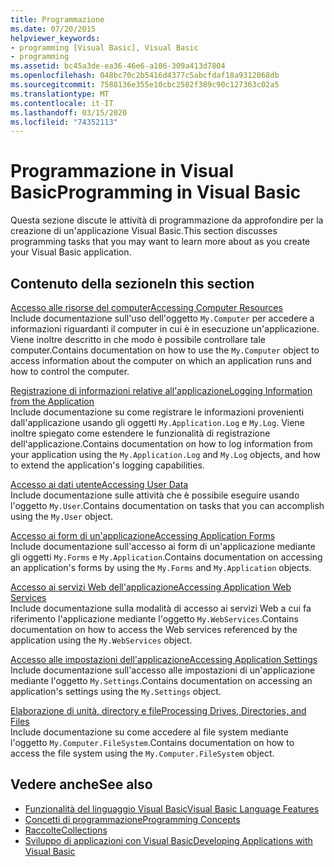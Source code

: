 ```yaml
---
title: Programmazione
ms.date: 07/20/2015
helpviewer_keywords:
- programming [Visual Basic], Visual Basic
- programming
ms.assetid: bc45a3de-ea36-46e6-a106-309a413d7804
ms.openlocfilehash: 048bc70c2b5416d4377c5abcfdaf18a9312068db
ms.sourcegitcommit: 7588136e355e10cbc2582f389c90c127363c02a5
ms.translationtype: MT
ms.contentlocale: it-IT
ms.lasthandoff: 03/15/2020
ms.locfileid: "74352113"
---
```

# <a name="programming-in-visual-basic"></a><span data-ttu-id="6ff5e-102">Programmazione in Visual Basic</span><span class="sxs-lookup"><span data-stu-id="6ff5e-102">Programming in Visual Basic</span></span>

<span data-ttu-id="6ff5e-103">Questa sezione discute le attività di programmazione da approfondire per la creazione di un'applicazione Visual Basic.</span><span class="sxs-lookup"><span data-stu-id="6ff5e-103">This section discusses programming tasks that you may want to learn more about as you create your Visual Basic application.</span></span>  
  
## <a name="in-this-section"></a><span data-ttu-id="6ff5e-104">Contenuto della sezione</span><span class="sxs-lookup"><span data-stu-id="6ff5e-104">In this section</span></span>  

 [<span data-ttu-id="6ff5e-105">Accesso alle risorse del computer</span><span class="sxs-lookup"><span data-stu-id="6ff5e-105">Accessing Computer Resources</span></span>](../../../visual-basic/developing-apps/programming/computer-resources/index.md)  
 <span data-ttu-id="6ff5e-106">Include documentazione sull'uso dell'oggetto `My.Computer` per accedere a informazioni riguardanti il computer in cui è in esecuzione un'applicazione. Viene inoltre descritto in che modo è possibile controllare tale computer.</span><span class="sxs-lookup"><span data-stu-id="6ff5e-106">Contains documentation on how to use the `My.Computer` object to access information about the computer on which an application runs and how to control the computer.</span></span>  
  
 [<span data-ttu-id="6ff5e-107">Registrazione di informazioni relative all'applicazione</span><span class="sxs-lookup"><span data-stu-id="6ff5e-107">Logging Information from the Application</span></span>](../../../visual-basic/developing-apps/programming/log-info/index.md)  
 <span data-ttu-id="6ff5e-108">Include documentazione su come registrare le informazioni provenienti dall'applicazione usando gli oggetti `My.Application.Log` e `My.Log`. Viene inoltre spiegato come estendere le funzionalità di registrazione dell'applicazione.</span><span class="sxs-lookup"><span data-stu-id="6ff5e-108">Contains documentation on how to log information from your application using the `My.Application.Log` and `My.Log` objects, and how to extend the application's logging capabilities.</span></span>  
  
 [<span data-ttu-id="6ff5e-109">Accesso ai dati utente</span><span class="sxs-lookup"><span data-stu-id="6ff5e-109">Accessing User Data</span></span>](../../../visual-basic/developing-apps/programming/accessing-user-data.md)  
 <span data-ttu-id="6ff5e-110">Include documentazione sulle attività che è possibile eseguire usando l'oggetto `My.User`.</span><span class="sxs-lookup"><span data-stu-id="6ff5e-110">Contains documentation on tasks that you can accomplish using the `My.User` object.</span></span>  
  
 [<span data-ttu-id="6ff5e-111">Accesso ai form di un'applicazione</span><span class="sxs-lookup"><span data-stu-id="6ff5e-111">Accessing Application Forms</span></span>](../../../visual-basic/developing-apps/programming/accessing-application-forms.md)  
 <span data-ttu-id="6ff5e-112">Include documentazione sull'accesso ai form di un'applicazione mediante gli oggetti `My.Forms` e `My.Application`.</span><span class="sxs-lookup"><span data-stu-id="6ff5e-112">Contains documentation on accessing an application's forms by using the `My.Forms` and `My.Application` objects.</span></span>  
  
 [<span data-ttu-id="6ff5e-113">Accesso ai servizi Web dell'applicazione</span><span class="sxs-lookup"><span data-stu-id="6ff5e-113">Accessing Application Web Services</span></span>](../../../visual-basic/developing-apps/programming/accessing-application-web-services.md)  
 <span data-ttu-id="6ff5e-114">Include documentazione sulla modalità di accesso ai servizi Web a cui fa riferimento l'applicazione mediante l'oggetto `My.WebServices`.</span><span class="sxs-lookup"><span data-stu-id="6ff5e-114">Contains documentation on how to access the Web services referenced by the application using the `My.WebServices` object.</span></span>  
  
 [<span data-ttu-id="6ff5e-115">Accesso alle impostazioni dell'applicazione</span><span class="sxs-lookup"><span data-stu-id="6ff5e-115">Accessing Application Settings</span></span>](../../../visual-basic/developing-apps/programming/app-settings/index.md)  
 <span data-ttu-id="6ff5e-116">Include documentazione sull'accesso alle impostazioni di un'applicazione mediante l'oggetto `My.Settings`.</span><span class="sxs-lookup"><span data-stu-id="6ff5e-116">Contains documentation on accessing an application's settings using the `My.Settings` object.</span></span>  
  
 [<span data-ttu-id="6ff5e-117">Elaborazione di unità, directory e file</span><span class="sxs-lookup"><span data-stu-id="6ff5e-117">Processing Drives, Directories, and Files</span></span>](drives-directories-files/index.md)  
 <span data-ttu-id="6ff5e-118">Include documentazione su come accedere al file system mediante l'oggetto `My.Computer.FileSystem`.</span><span class="sxs-lookup"><span data-stu-id="6ff5e-118">Contains documentation on how to access the file system using the `My.Computer.FileSystem` object.</span></span>  
  
## <a name="see-also"></a><span data-ttu-id="6ff5e-119">Vedere anche</span><span class="sxs-lookup"><span data-stu-id="6ff5e-119">See also</span></span>

- [<span data-ttu-id="6ff5e-120">Funzionalità del linguaggio Visual Basic</span><span class="sxs-lookup"><span data-stu-id="6ff5e-120">Visual Basic Language Features</span></span>](../../../visual-basic/programming-guide/language-features/index.md)
- [<span data-ttu-id="6ff5e-121">Concetti di programmazione</span><span class="sxs-lookup"><span data-stu-id="6ff5e-121">Programming Concepts</span></span>](../../../visual-basic/programming-guide/concepts/index.md)
- [<span data-ttu-id="6ff5e-122">Raccolte</span><span class="sxs-lookup"><span data-stu-id="6ff5e-122">Collections</span></span>](../../../visual-basic/programming-guide/concepts/collections.md)
- [<span data-ttu-id="6ff5e-123">Sviluppo di applicazioni con Visual Basic</span><span class="sxs-lookup"><span data-stu-id="6ff5e-123">Developing Applications with Visual Basic</span></span>](../../../visual-basic/developing-apps/index.md)
